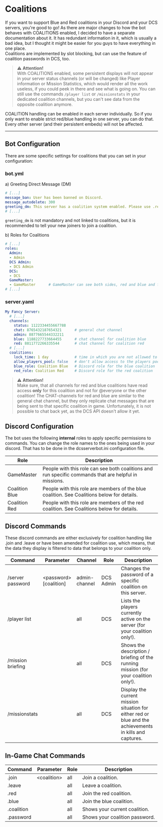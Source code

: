 # Coalitions
If you want to support Blue and Red coalitions in your Discord and your DCS servers, you're good to go!
As there are major changes to how the bot behaves with COALITIONS enabled, I decided to have a separate documentation 
about it. It has redundant information in it, which is usually a bad idea, but I thought it might be easier for you
guys to have everything in one place.<br/>
Coalitions are implemented by slot blocking, but can use the feature of coalition passwords in DCS, too.

> ⚠️ **Attention!**</BR>
> With COALITIONS enabled, some persistent displays will not appear in your server status channels (or will be changed)
> like Player information or Mission Statistics, which would render all the work useless, if you could peek in there and 
> see what is going on. You can still use the commands `/player list` or `/missionstats` in your dedicated coalition 
> channels, but you can't see data from the opposite coalition anymore.

COALITION handling can be enabled in each server individually. So if you only want to enable strict red/blue 
handling in one server, you can do that. Every other server (and their persistent embeds) will not be affected.  

---
## Bot Configuration
There are some specific settings for coalitions that you can set in your configuration:

### bot.yml
a) Greeting Direct Message (DM)
```yaml
# [...]
message_ban: User has been banned on Discord.
message_autodelete: 300
greeting_dm: This server has a coalition system enabled. Please use .red or .blue in the in-game chat to join a coalition.  
# [...]
```
`greeting_dm` is not mandatory and not linked to coalitions, but it is recommended to tell your new joiners to join a
coalition.

b) Roles for Coalitions
```yaml
# [...]
roles:
  Admin:
  - Admin
  DCS Admin:
  - DCS Admin
  DCS:
  - DCS
  GameMaster:
  - GameMaster      # GameMaster can see both sides, red and blue and fire specific commands to change the mission situation
# [...]
```

### server.yaml
```yaml
My Fancy Server:
  # [...]
  channels:
    status: 1122334455667788
    chat: 8765432187654321      # general chat channel
    admin: 8877665544332211
    blue: 1188227733664455      # chat channel for coalition blue
    red: 8811772266335544       # chat channel for coalition red
  # [...]
  coalitions:
    lock_time: 1 day            # time in which you are not allowed to move to the opposite coalition after leaving one coalition
    allow_players_pool: false   # don't allow access to the players pool
    blue_role: Coalition Blue   # Discord role for the blue coalition
    red_role: Coalition Red     # Discord role for the red coalition
```
> ⚠️ **Attention!**<br/>
> Make sure, that all channels for red and blue coalitions have read access **only** for this coalition and not for 
> @everyone or the other coalition! The CHAT-channels for red and blue are similar to the general chat channel, 
> but they only replicate chat messages that are being sent to that specific coalition in game.
> Unfortunately, it is not possible to chat back yet, as the DCS API doesn't allow it yet.

## Discord Configuration
The bot uses the following **internal** roles to apply specific permissions to commands.
You can change the role names to the ones being used in your discord. That has to be done in the dcsserverbot.ini 
configuration file.

| Role           | Description                                                                                                                                         |
|----------------|-----------------------------------------------------------------------------------------------------------------------------------------------------|
| GameMaster     | People with this role can see both coalitions and run specific commands that are helpful in missions.                                               |
| Coalition Blue | People with this role are members of the blue coalition. See Coalitions below for details.                                                          |
| Coalition Red  | People with this role are members of the red coalition. See Coalitions below for details.                                                           |

## Discord Commands
These discord commands are either exclusively for coalition handling like .join and .leave or have been amended for 
coalition use, which means, that the data they display is filtered to data that belongs to your coalition only.

| Command           | Parameter                | Channel       | Role                   | Description                                                                                               |
|-------------------|--------------------------|---------------|------------------------|-----------------------------------------------------------------------------------------------------------|
| /server password  | \<password\> [coalition] | admin-channel | DCS Admin              | Changes the password of a specific coalition on this server.                                              |
| /player list      |                          | all           | DCS                    | Lists the players currently active on the server (for your coalition only!).                              |
| /mission briefing |                          | all           | DCS                    | Shows the description / briefing of the running mission (for your coalition only!).                       |
| /missionstats     |                          | all           | DCS                    | Display the current mission situation for either red or blue and the achievements in kills and captures.  |

## In-Game Chat Commands

| Command    | Parameter      | Role | Description                    |
|------------|----------------|------|--------------------------------|
| .join      | \<coalition\>  | all  | Join a coalition.              |
| .leave     |                | all  | Leave a coalition.             |
| .red       |                | all  | Join the red coalition.        |
| .blue      |                | all  | Join the blue coalition.       |
| .coalition |                | all  | Shows your current coalition.  |
| .password  |                | all  | Shows your coalition password. |
